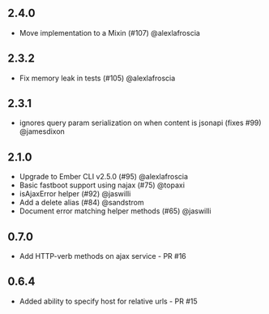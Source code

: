 ## 2.4.0

- Move implementation to a Mixin (#107) @alexlafroscia

## 2.3.2

- Fix memory leak in tests (#105) @alexlafroscia

## 2.3.1

- ignores query param serialization on when content is jsonapi (fixes #99) @jamesdixon

## 2.1.0

- Upgrade to Ember CLI v2.5.0 (#95) @alexlafroscia
- Basic fastboot support using najax (#75) @topaxi
- isAjaxError helper (#92) @jaswilli
- Add a delete alias (#84) @sandstrom
- Document error matching helper methods (#65) @jaswilli

## 0.7.0

- Add HTTP-verb methods on ajax service - PR #16

## 0.6.4

- Added ability to specify host for relative urls - PR #15
